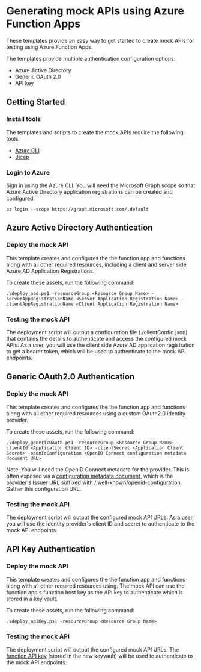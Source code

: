 # Generating mock APIs using Azure Function Apps
These templates provide an easy way to get started to create mock APIs for testing using Azure Function Apps.

The templates provide multiple authentication configuration options:
- Azure Active Directory
- Generic OAuth 2.0
- API key

## Getting Started

### Install tools

The templates and scripts to create the mock APIs require the following tools:
- [Azure CLI](https://docs.microsoft.com/en-us/cli/azure/install-azure-cli?view=azure-cli-latest)
- [Bicep](https://docs.microsoft.com/en-us/azure/azure-resource-manager/bicep/install#azure-cli)

### Login to Azure

Sign in using the Azure CLI. You will need the Microsoft Graph scope so that Azure Active Directory application registrations can be created and configured.
```
az login --scope https://graph.microsoft.com/.default
```

## Azure Active Directory Authentication

### Deploy the mock API

This template creates and configures the the function app and functions along with all other required resources, including a client and server side Azure AD Application Registrations.

To create these assets, run the following command:
```
.\deploy_aad.ps1 -resourceGroup <Resource Group Name> -serverAppRegistrationName <Server Application Registration Name> -clientAppRegistrationName <Client Application Registration Name>
```

### Testing the mock API

The deployment script will output a configuration file (./clientConfig.json) that contains the details to authenticate and access the configured mock APIs.
As a user, you will use the client side Azure AD application registration to get a bearer token, which will be used to authenticate to the mock API endpoints.

## Generic OAuth2.0 Authentication

### Deploy the mock API

This template creates and configures the the function app and functions along with all other required resources using a custom OAuth2.0 identity provider.

To create these assets, run the following command:
```
.\deploy_genericOAuth.ps1 -resourceGroup <Resource Group Name> -clientId <Application Client ID> -clientSecret <Application Client Secret> -openIdConfiguration <OpenID Connect configuration metadata document URL>
```

Note: You will need the OpenID Connect metadata for the provider. This is often exposed via a [configuration metadata document](https://openid.net/specs/openid-connect-discovery-1_0.html#ProviderConfig), which is the provider's Issuer URL suffixed with /.well-known/openid-configuration. Gather this configuration URL.

### Testing the mock API

The deployment script will output the configured mock API URLs. As a user, you will use the identity provider's client ID and secret to authenticate to the mock API endpoints.


## API Key Authentication

### Deploy the mock API

This template creates and configures the the function app and functions along with all other required resources using. The mock API can use the function app's function host key as the API key to authenticate which is stored in a key vault.

To create these assets, run the following command:
```
.\deploy_apiKey.ps1 -resourceGroup <Resource Group Name>
```

### Testing the mock API

The deployment script will output the configured mock API URLs. The [function API key](https://learn.microsoft.com/en-us/azure/azure-functions/functions-bindings-http-webhook-trigger?tabs=python-v2%2Cin-process%2Cfunctionsv2&pivots=programming-language-javascript#api-key-authorization) (stored in the new keyvault) will be used to authenticate to the mock API endpoints.